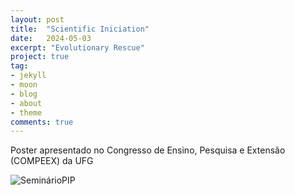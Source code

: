 ```yaml
---
layout: post
title:  "Scientific Iniciation"
date:   2024-05-03
excerpt: "Evolutionary Rescue"
project: true
tag:
- jekyll 
- moon
- blog
- about
- theme
comments: true
---
```

Poster apresentado no Congresso de Ensino, Pesquisa e Extensão (COMPEEX) da UFG

![SeminárioPIP](https://github.com/mavilacamilla/camilla/assets/94465501/4908e32a-df3b-47b0-8342-fb063240fff5)
